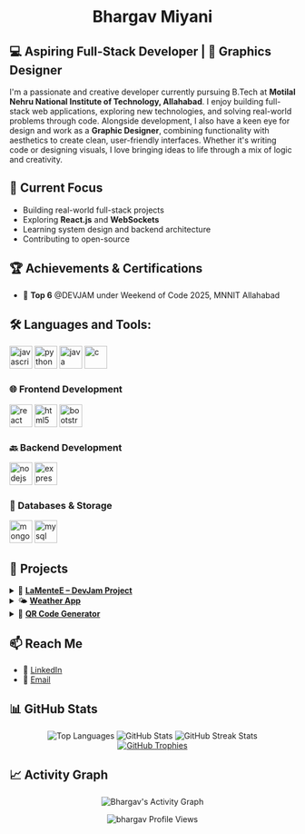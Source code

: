 # <div align="center">Bhargav Miyani</div>

## 💻 Aspiring Full-Stack Developer | 🚀 Graphics Designer

I'm a passionate and creative developer currently pursuing B.Tech at **Motilal Nehru National Institute of Technology, Allahabad**. I enjoy building full-stack web applications, exploring new technologies, and solving real-world problems through code. Alongside development, I also have a keen eye for design and work as a **Graphic Designer**, combining functionality with aesthetics to create clean, user-friendly interfaces. Whether it's writing code or designing visuals, I love bringing ideas to life through a mix of logic and creativity.

## 🎯 Current Focus
- Building real-world full-stack projects
- Exploring **React.js** and **WebSockets**
- Learning system design and backend architecture
- Contributing to open-source

## 🏆 Achievements & Certifications

  -   🚨 **Top 6** @DEVJAM under Weekend of Code 2025, MNNIT Allahabad

## 🛠️ Languages and Tools:

<p align="left">
<a href="https://developer.mozilla.org/en-US/docs/Web/JavaScript" target="_blank" rel="noreferrer"><img src="https://skillicons.dev/icons?i=js" alt="javascript" width="40" height="40"/></a>
<a href="https://www.python.org" target="_blank" rel="noreferrer"><img src="https://skillicons.dev/icons?i=python" alt="python" width="40" height="40"/></a>
<a href="https://www.java.com" target="_blank" rel="noreferrer"><img src="https://skillicons.dev/icons?i=java" alt="java" width="40" height="40"/></a>
<a href="https://www.cprogramming.com/" target="_blank" rel="noreferrer"><img src="https://skillicons.dev/icons?i=c" alt="c" width="40" height="40"/></a>
</p>

### 🌐 Frontend Development
<p align="left">
<a href="https://reactjs.org/" target="_blank" rel="noreferrer"><img src="https://skillicons.dev/icons?i=react" alt="react" width="40" height="40"/></a>
<a href="https://www.w3.org/html/" target="_blank" rel="noreferrer"><img src="https://skillicons.dev/icons?i=html" alt="html5" width="40" height="40"/></a>
<a href="https://getbootstrap.com" target="_blank" rel="noreferrer"><img src="https://skillicons.dev/icons?i=bootstrap" alt="bootstrap" width="40" height="40"/></a>
</p>

### 🔙 Backend Development
<p align="left">
<a href="https://nodejs.org" target="_blank" rel="noreferrer"><img src="https://skillicons.dev/icons?i=nodejs" alt="nodejs" width="40" height="40"/></a>
<a href="https://expressjs.com" target="_blank" rel="noreferrer"><img src="https://skillicons.dev/icons?i=express" alt="express" width="40" height="40"/></a>
</p>

### 💾 Databases & Storage
<p align="left">
<a href="https://www.mongodb.com/" target="_blank" rel="noreferrer"><img src="https://skillicons.dev/icons?i=mongodb" alt="mongodb" width="40" height="40"/></a>
<a href="https://www.mysql.com/" target="_blank" rel="noreferrer"><img src="https://skillicons.dev/icons?i=mysql" alt="mysql" width="40" height="40"/></a>
</p>

## 📌 Projects
<details> <summary>🧠 <strong><a href="https://github.com/Lucifer-08/LaMenteE">LaMenteE – DevJam Project</a></strong></summary>
  
**🎓 Purpose:** A platform designed to connect students with mentors from top colleges, providing personalized guidance, career advice, and industry insights.​

**🔑 Key Features:**

- ***Admin Panel:*** Manage user accounts efficiently.​

- ***Authentication System:*** Includes login, signup, logout, email verification, and password reset functionalities.​

**🛠️ Tech Stack:**

- ***Frontend:*** HTML, CSS, Bootstrap, JavaScript​

- ***Backend:*** PHP​

- ***Database:*** MySQL

</details>

<details> <summary>🌤️ <strong><a href="https://github.com/Lucifer-08/Weather">Weather App</a></strong></summary>
  
**🔍 Purpose:** Provides real-time weather information for any city entered by the user.​
GitHub

**🛠️ Technologies Used:**

- ***Frontend:*** HTML, CSS​

- ***Scripting:*** JavaScript​

- ***API:*** Utilizes a Weather API to fetch current weather data​

**⚙️ Core Features:**

- User inputs a city name to retrieve weather details​

- Displays current weather conditions for the specified city

</details>

<details> <summary>📱 <strong><a href="https://github.com/Lucifer-08/QR-Generator">QR Code Generator</a></strong></summary>
  
**🔍 Purpose:** Generates QR codes for user-entered URLs, facilitating quick and easy sharing or access.​

**🛠️ Technologies Used:**

- ***Frontend:*** HTML, CSS​

- ***Scripting:*** JavaScript​

- ***Library:*** Utilizes qrcode.min.js for QR code generation​

**⚙️ Core Features:**

- User inputs a URL to generate a corresponding QR code​

- Real-time QR code generation upon URL submission​

- Clean and responsive user interface for ease of use

</details>

## 📫 Reach Me
- 📍 [LinkedIn](https://www.linkedin.com/in/bhargav-miyani-3a6243313/)
- 📧 [Email](mailto:bhargavmiyani2909@gmail.com)


## 📊 GitHub Stats

<div align="center">

<img src="https://github-readme-stats.vercel.app/api/top-langs?username=Lucifer-08&show_icons=true&locale=en&layout=compact&theme=tokyonight" alt="Top Languages" />

<img src="https://github-readme-stats.vercel.app/api?username=Lucifer-08&show_icons=true&locale=en&theme=tokyonight&count_private=true&hide_rank=false" alt="GitHub Stats" />

<img src="https://github-readme-streak-stats.herokuapp.com/?user=Lucifer-08&theme=tokyonight" alt="GitHub Streak Stats" />

</div>

<div align="center">
  <a href="https://github.com/ryo-ma/github-profile-trophy"><img src="https://github-profile-trophy.vercel.app/?username=Lucifer-08&theme=tokyonight&no-frame=true&row=1&column=7&margin-w=15&margin-h=15" alt="GitHub Trophies" /></a>
</div>

## 📈 Activity Graph

<div align="center">
<img src="https://github-readme-activity-graph.vercel.app/graph?username=Lucifer-08&theme=tokyo-night&hide_border=true&area=true" alt="Bhargav's Activity Graph" />
</div>

<p align="center"> <img src="https://komarev.com/ghpvc/?username=Lucifer-08&label=Profile%20views&color=0e75b6&style=flat-square" alt="bhargav Profile Views" /> </p>

</div>
